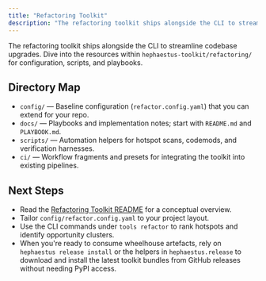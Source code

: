 ```yaml
---
title: "Refactoring Toolkit"
description: "The refactoring toolkit ships alongside the CLI to streamline codebase upgrades. Dive into the resources within hephaestus-toolkit/refactoring/ for..."
---
```

The refactoring toolkit ships alongside the CLI to streamline codebase upgrades. Dive into the
resources within `hephaestus-toolkit/refactoring/` for configuration, scripts, and playbooks.

## Directory Map

- `config/` — Baseline configuration (`refactor.config.yaml`) that you can extend for your repo.
- `docs/` — Playbooks and implementation notes; start with `README.md` and `PLAYBOOK.md`.
- `scripts/` — Automation helpers for hotspot scans, codemods, and verification harnesses.
- `ci/` — Workflow fragments and presets for integrating the toolkit into existing pipelines.

## Next Steps

- Read the [Refactoring Toolkit README](https://github.com/IAmJonoBo/Hephaestus/tree/main/hephaestus-toolkit/refactoring/docs/README.md)
  for a conceptual overview.
- Tailor `config/refactor.config.yaml` to your project layout.
- Use the CLI commands under `tools refactor` to rank hotspots and identify opportunity clusters.
- When you're ready to consume wheelhouse artefacts, rely on `hephaestus release install` or the
  helpers in `hephaestus.release` to download and install the latest toolkit bundles from GitHub
  releases without needing PyPI access.
